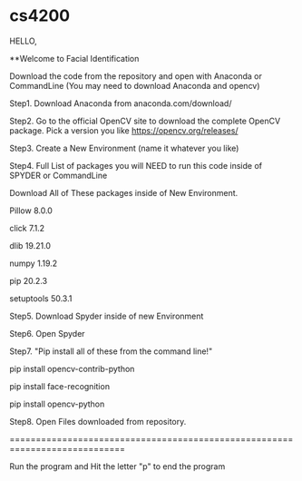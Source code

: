# cs4200


HELLO, 

**Welcome to Facial Identification

Download the code from the repository and open with Anaconda or CommandLine
(You may need to download Anaconda and opencv)

Step1. Download Anaconda from anaconda.com/download/

Step2. Go to the official OpenCV site to download the complete OpenCV package. Pick a version you like https://opencv.org/releases/

Step3. Create a New Environment (name it whatever you like)

Step4.
Full List of packages you will NEED to run this code inside of SPYDER or CommandLine

Download All of These packages inside of New Environment.

Pillow	8.0.0	

click	7.1.2	

dlib	19.21.0	

numpy	1.19.2	

pip	20.2.3	

setuptools	50.3.1

Step5. Download Spyder inside of new Environment 

Step6. Open Spyder 

Step7.
"Pip install all of these from the command line!"

pip install opencv-contrib-python

pip install face-recognition

pip install opencv-python

Step8. Open Files downloaded from repository.

============================================================================

Run the program and Hit the letter "p" to end the program 
